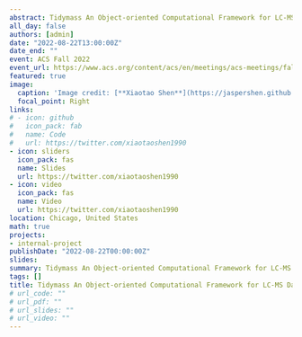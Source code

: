 ```yaml
---
abstract: Tidymass An Object-oriented Computational Framework for LC-MS Data Processing and Analysis
all_day: false
authors: [admin]
date: "2022-08-22T13:00:00Z"
date_end: ""
event: ACS Fall 2022
event_url: https://www.acs.org/content/acs/en/meetings/acs-meetings/fall-2022.html
featured: true
image:
  caption: 'Image credit: [**Xiaotao Shen**](https://jaspershen.github.io/)'
  focal_point: Right
links:
# - icon: github
#   icon_pack: fab
#   name: Code
#   url: https://twitter.com/xiaotaoshen1990
- icon: sliders
  icon_pack: fas
  name: Slides
  url: https://twitter.com/xiaotaoshen1990
- icon: video
  icon_pack: fas
  name: Video
  url: https://twitter.com/xiaotaoshen1990
location: Chicago, United States
math: true
projects:
- internal-project
publishDate: "2022-08-22T00:00:00Z"
slides: 
summary: Tidymass An Object-oriented Computational Framework for LC-MS Data Processing and Analysis
tags: []
title: Tidymass An Object-oriented Computational Framework for LC-MS Data Processing and Analysis
# url_code: ""
# url_pdf: ""
# url_slides: ""
# url_video: ""
---
```

